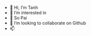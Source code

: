 - 👋 Hi, I’m Tanh
- 👀 I’m interested in
- 🌱 So Pai
- 💞️ I’m looking to collaborate on Github
- 📫 

<!---
TanhGL/TanhGL is a ✨ special ✨ repository because its `README.md` (this file) appears on your GitHub profile.
You can click the Preview link to take a look at your changes.
--->
